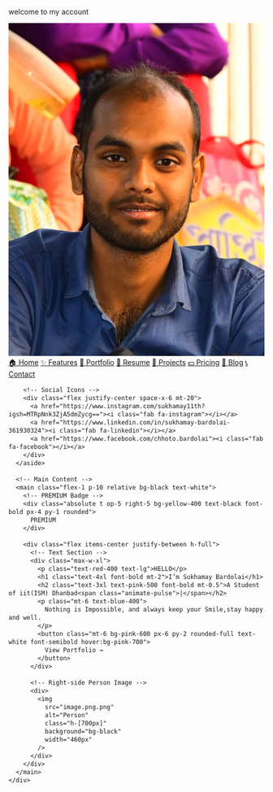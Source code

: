 welcome to my account

<!DOCTYPE html>
<html lang="en">
  <head>
    <meta charset="UTF-8" />
    <meta name="viewport" content="width=device-width, initial-scale=1.0" />
    <title>Sukhamay Bardolai Portfolio</title>
    <script src=""></script>
    <link
      rel="stylesheet"
      href="https://cdnjs.cloudflare.com/ajax/libs/font-awesome/6.5.0/css/all.min.css"
    />
  </head>
  <body class="bg-black text-white">
    <div class="flex min-h-screen">
      <!-- Sidebar -->
      <aside class="w-64 bg-[#1a1a1a] text-white p-6 flex flex-col justify-between">
        <div>
          <!-- Profile Image -->
          <div class="flex justify-center mb-6">
            <img
              src="jpg.jpg"
              alt="Profile"
              class="rounded-full w-32 h-32 object-cover"
            />
          </div>
          <!-- Navigation -->
          <nav class="space-y-4 font-semibold text-pink-500">
            <a href="#" class="block bg-pink-900 rounded p-2 text-white">🏠 Home</a>
            <a href="#" class="block hover:text-white">✨ Features</a>
            <a href="#" class="block hover:text-white">🎨 Portfolio</a>
            <a href="file:///C:/Users/sukha/OneDrive/Desktop/website/my%20cv%20.pdf" class="block hover:text-white">📄 Resume</a>
            <a href="#" class="block hover:text-white">📁 Projects</a>
            <a href="#" class="block hover:text-white">💵 Pricing</a>
            <a href="#" class="block hover:text-white">📝 Blog</a>
            <a href="#" class="block hover:text-white">📞 Contact</a>
          </nav>
        </div>

        <!-- Social Icons -->
        <div class="flex justify-center space-x-6 mt-20">
          <a href="https://www.instagram.com/sukhamay11th?igsh=MTRpNnk3ZjA5dmZycg=="><i class="fab fa-instagram"></i></a>
          <a href="https://www.linkedin.com/in/sukhamay-bardolai-361930324"><i class="fab fa-linkedin"></i></a>
          <a href="https://www.facebook.com/chhoto.bardolai"><i class="fab fa-facebook"></i></a>
        </div>
      </aside>

      <!-- Main Content -->
      <main class="flex-1 p-10 relative bg-black text-white">
        <!-- PREMIUM Badge -->
        <div class="absolute t op-5 right-5 bg-yellow-400 text-black font-bold px-4 py-1 rounded">
          PREMIUM
        </div>

        <div class="flex items-center justify-between h-full">
          <!-- Text Section -->
          <div class="max-w-xl">
            <p class="text-red-400 text-lg">HELLO</p>
            <h1 class="text-4xl font-bold mt-2">I’m Sukhamay Bardolai</h1>
            <h2 class="text-3xl text-pink-500 font-bold mt-0.5">A Student of iit(ISM) Dhanbad<span class="animate-pulse">|</span></h2>
            <p class="mt-6 text-blue-400">
              Nothing is Impossible, and always keep your Smile,stay happy and well.
            </p>
            <button class="mt-6 bg-pink-600 px-6 py-2 rounded-full text-white font-semibold hover:bg-pink-700">
              View Portfolio →
            </button>
          </div>

          <!-- Right-side Person Image -->
          <div>
            <img
              src="image.png.png"
              alt="Person"
              class="h-[700px]"
              background="bg-black"
              width="460px"
            />
          </div>
        </div>
      </main>
    </div>
  </body>
</html>

